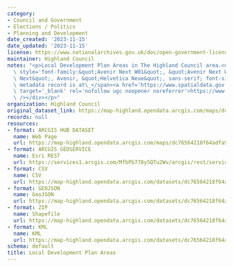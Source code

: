 ```yaml
---
category:
- Council and Government
- Elections / Politics
- Planning and Development
date_created: '2023-11-15'
date_updated: '2023-11-15'
license: https://www.nationalarchives.gov.uk/doc/open-government-licence/version/3/
maintainer: Highland Council
notes: "<p>Local Development Plan Areas in The Highland Council area.<div><br /></div><div><span\
  \ style='font-family:&quot;Avenir Next W01&quot;, &quot;Avenir Next W00&quot;, &quot;Avenir\
  \ Next&quot;, Avenir, &quot;Helvetica Neue&quot;, sans-serif; font-size:medium;'>Gemini\
  \ metadata record is at\_</span><a href='https://www.spatialdata.gov.scot/geonetwork/srv/eng/catalog.search#/metadata/703381e7-e8b1-463c-bd7e-0dec2a7392e0'\
  \ target='_blank' rel='nofollow ugc noopener noreferrer'>https://www.spatialdata.gov.scot/geonetwork/srv/eng/catalog.search#/metadata/703381e7-e8b1-463c-bd7e-0dec2a7392e0</a><br\
  \ /></div></p>"
organization: Highland Council
original_dataset_link: https://map-highland.opendata.arcgis.com/maps/dc76564218f64adfa9b8069e1efe8f01_0
records: null
resources:
- format: ARCGIS HUB DATASET
  name: Web Page
  url: https://map-highland.opendata.arcgis.com/maps/dc76564218f64adfa9b8069e1efe8f01_0
- format: ARCGIS GEOSERVICE
  name: Esri REST
  url: https://services1.arcgis.com/MfbPb778y5QTu2Wv/arcgis/rest/services/LocalDevelopmentPlanAreas/FeatureServer/0
- format: CSV
  name: CSV
  url: https://map-highland.opendata.arcgis.com/datasets/dc76564218f64adfa9b8069e1efe8f01_0.csv?where=1=1&outSR=%7B%22latestWkid%22%3A27700%2C%22wkid%22%3A27700%7D
- format: GEOJSON
  name: GeoJSON
  url: https://map-highland.opendata.arcgis.com/datasets/dc76564218f64adfa9b8069e1efe8f01_0.geojson?where=1=1&outSR=%7B%22latestWkid%22%3A27700%2C%22wkid%22%3A27700%7D
- format: ZIP
  name: Shapefile
  url: https://map-highland.opendata.arcgis.com/datasets/dc76564218f64adfa9b8069e1efe8f01_0.zip?where=1=1&outSR=%7B%22latestWkid%22%3A27700%2C%22wkid%22%3A27700%7D
- format: KML
  name: KML
  url: https://map-highland.opendata.arcgis.com/datasets/dc76564218f64adfa9b8069e1efe8f01_0.kml?where=1=1&outSR=%7B%22latestWkid%22%3A27700%2C%22wkid%22%3A27700%7D
schema: default
title: Local Development Plan Areas
---
```

